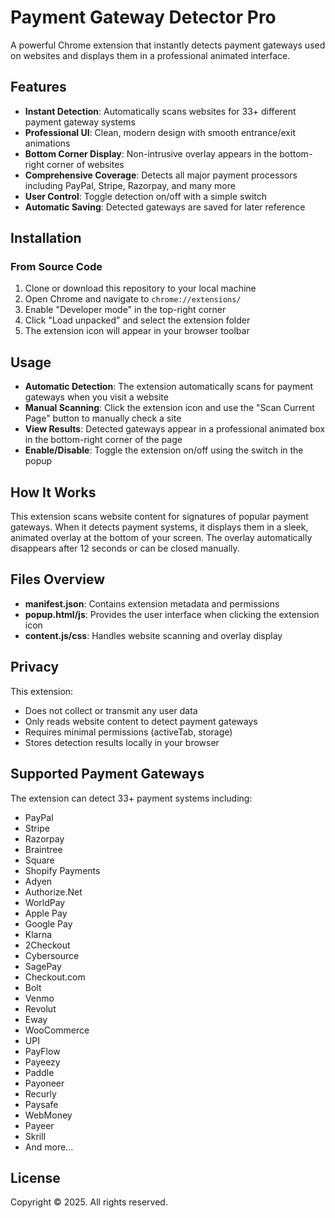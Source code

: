# Payment Gateway Detector Pro

A powerful Chrome extension that instantly detects payment gateways used on websites and displays them in a professional animated interface.

## Features

- **Instant Detection**: Automatically scans websites for 33+ different payment gateway systems
- **Professional UI**: Clean, modern design with smooth entrance/exit animations
- **Bottom Corner Display**: Non-intrusive overlay appears in the bottom-right corner of websites
- **Comprehensive Coverage**: Detects all major payment processors including PayPal, Stripe, Razorpay, and many more
- **User Control**: Toggle detection on/off with a simple switch
- **Automatic Saving**: Detected gateways are saved for later reference

## Installation

### From Source Code

1. Clone or download this repository to your local machine
2. Open Chrome and navigate to `chrome://extensions/`
3. Enable "Developer mode" in the top-right corner
4. Click "Load unpacked" and select the extension folder
5. The extension icon will appear in your browser toolbar

## Usage

- **Automatic Detection**: The extension automatically scans for payment gateways when you visit a website
- **Manual Scanning**: Click the extension icon and use the "Scan Current Page" button to manually check a site
- **View Results**: Detected gateways appear in a professional animated box in the bottom-right corner of the page
- **Enable/Disable**: Toggle the extension on/off using the switch in the popup

## How It Works

This extension scans website content for signatures of popular payment gateways. When it detects payment systems, it displays them in a sleek, animated overlay at the bottom of your screen. The overlay automatically disappears after 12 seconds or can be closed manually.

## Files Overview

- **manifest.json**: Contains extension metadata and permissions
- **popup.html/js**: Provides the user interface when clicking the extension icon
- **content.js/css**: Handles website scanning and overlay display

## Privacy

This extension:
- Does not collect or transmit any user data
- Only reads website content to detect payment gateways
- Requires minimal permissions (activeTab, storage)
- Stores detection results locally in your browser

## Supported Payment Gateways

The extension can detect 33+ payment systems including:
- PayPal
- Stripe
- Razorpay
- Braintree
- Square
- Shopify Payments
- Adyen
- Authorize.Net
- WorldPay
- Apple Pay
- Google Pay
- Klarna
- 2Checkout
- Cybersource
- SagePay
- Checkout.com
- Bolt
- Venmo
- Revolut
- Eway
- WooCommerce
- UPI
- PayFlow
- Payeezy
- Paddle
- Payoneer
- Recurly
- Paysafe
- WebMoney
- Payeer
- Skrill
- And more...

## License

Copyright © 2025. All rights reserved.
